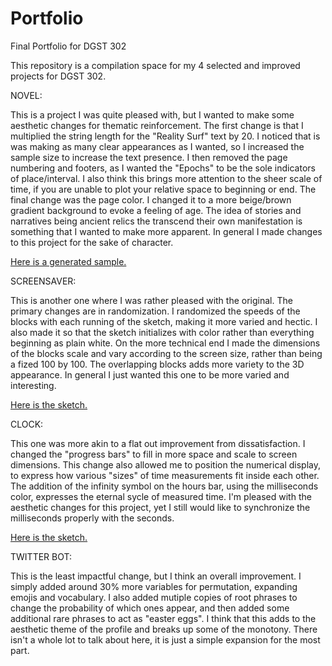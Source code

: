# Portfolio
Final Portfolio for DGST 302

This repository is a compilation space for my 4 selected and improved projects for DGST 302.

NOVEL:

This is a project I was quite pleased with, but I wanted to make some aesthetic changes for thematic reinforcement. The first change is that I multiplied the string length for the "Reality Surf" text by 20. I noticed that is was making as many clear appearances as I wanted, so I increased the sample size to increase the text presence. I then removed the page numbering and footers, as I wanted the "Epochs" to be the sole indicators of place/interval. I also think this brings more attention to the sheer scale of time, if you are unable to plot your relative space to beginning or end. The final change was the page color. I changed it to a more beige/brown gradient background to evoke a feeling of age. The idea of stories and narratives being ancient relics the transcend their own manifestation is something that I wanted to make more apparent. In general I made changes to this project for the sake of character.

[Here is a generated sample.](https://drive.google.com/file/d/124XMZytWJup9Hyn1LifdnhJT7nI_PoLl/view?usp=sharing)

SCREENSAVER:

This is another one where I was rather pleased with the original. The primary changes are in randomization. I randomized the speeds of the blocks with each running of the sketch, making it more varied and hectic. I also made it so that the sketch initializes with color rather than everything beginning as plain white. On the more technical end I made the dimensions of the blocks scale and vary according to the screen size, rather than being a fized 100 by 100. The overlapping blocks adds more variety to the 3D appearance. In general I just wanted this one to be more varied and interesting.

[Here is the sketch.](https://openprocessing.org/sketch/1378127)

CLOCK:

This one was more akin to a flat out improvement from dissatisfaction. I changed the "progress bars" to fill  in more space and scale to screen dimensions. This change also allowed me to position the numerical display, to express how various "sizes" of time measurements fit inside each other. The addition of the infinity symbol on the hours bar, using the milliseconds color, expresses the eternal sycle of measured time. I'm pleased with the aesthetic changes for this project, yet I still would like to synchronize the milliseconds properly with the seconds.

[Here is the sketch.](https://openprocessing.org/sketch/1357734)

TWITTER BOT:

This is the least impactful change, but I think an overall improvement. I simply added around 30% more variables for permutation, expanding emojis and vocabulary. I also added mutiple copies of root phrases to change the probability of which ones appear, and then added some additional rare phrases to act as "easter eggs". I think that this  adds to the aesthetic theme of the profile and breaks up some of the monotony. There isn't a whole lot to talk about here, it is just a simple expansion for the most part.
